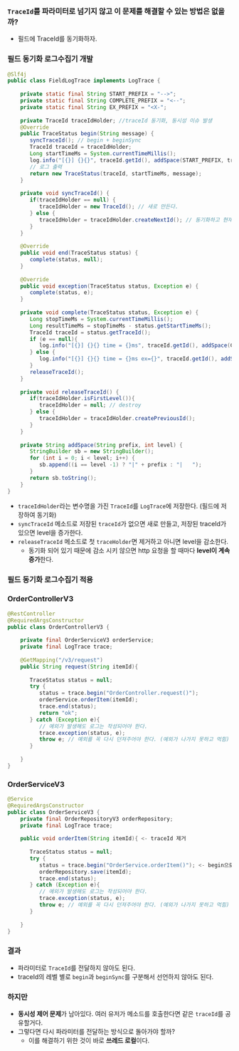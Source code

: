 
### `TraceId`를 파라미터로 넘기지 않고 이 문제를 해결할 수 있는 방법은 없을까?
- 필드에 TraceId를 동기화하자.

### 필드 동기화 로그수집기 개발
```java
@Slf4j  
public class FieldLogTrace implements LogTrace {  
  
    private static final String START_PREFIX = "-->";  
    private static final String COMPLETE_PREFIX = "<--";  
    private static final String EX_PREFIX = "<X-";  
  
    private TraceId traceIdHolder; //traceId 동기화, 동시성 이슈 발생  
    @Override  
    public TraceStatus begin(String message) {  
       syncTraceId(); // begin + beginSync  
       TraceId traceId = traceIdHolder;  
       Long startTimeMs = System.currentTimeMillis();  
       log.info("[{}] {}{}", traceId.getId(), addSpace(START_PREFIX, traceId.getLevel()), message);  
       // 로그 출력  
       return new TraceStatus(traceId, startTimeMs, message);  
    }  
  
    private void syncTraceId() {  
       if(traceIdHolder == null) {  
          traceIdHolder = new TraceId(); // 새로 만든다.  
       } else {  
          traceIdHolder = traceIdHolder.createNextId(); // 동기화하고 현재 정보에 level만 증가한다.  
       }  
    }  
  
    @Override  
    public void end(TraceStatus status) {  
       complete(status, null);  
    }  
  
    @Override  
    public void exception(TraceStatus status, Exception e) {  
       complete(status, e);  
    }  
  
    private void complete(TraceStatus status, Exception e) {  
       Long stopTimeMs = System.currentTimeMillis();  
       Long resultTimeMs = stopTimeMs - status.getStartTimeMs();  
       TraceId traceId = status.getTraceId();  
       if (e == null){  
          log.info("[{}] {}{} time = {}ms", traceId.getId(), addSpace(COMPLETE_PREFIX, traceId.getLevel()), status.getMessage(), resultTimeMs);  
       } else {  
          log.info("[{}] {}{} time = {}ms ex={}", traceId.getId(), addSpace(EX_PREFIX, traceId.getLevel()), status.getMessage(), resultTimeMs, e.toString());  
       }  
       releaseTraceId();  
    }  
  
    private void releaseTraceId() {  
       if(traceIdHolder.isFirstLevel()){  
          traceIdHolder = null; // destroy  
       } else {  
          traceIdHolder = traceIdHolder.createPreviousId();  
       }  
    }  
  
    private String addSpace(String prefix, int level) {  
       StringBuilder sb = new StringBuilder();  
       for (int i = 0; i < level; i++) {  
          sb.append((i == level -1) ? "|" + prefix : "|   ");  
       }  
       return sb.toString();  
    }  
}
```

- `traceIdHolder`라는 변수명을 가진 `TraceId`를 `LogTrace`에 저장한다. (필드에 저장하여 동기화)
- `syncTraceId` 메소드로 저장된 `traceId`가 없으면 새로 만들고, 저장된 traceId가 있으면 level을 증가한다.
- `releaseTraceId` 메소드로 첫 `traceHolder`면 제거하고 아니면 level을 감소한다.
	- 동기화 되어 있기 때문에 감소 시키 않으면 http 요청을 할 때마다 **level이 계속 증가**한다.


### 필드 동기화 로그수집기 적용

### OrderControllerV3
```java
@RestController  
@RequiredArgsConstructor  
public class OrderControllerV3 {  
  
    private final OrderServiceV3 orderService;  
    private final LogTrace trace;  
  
    @GetMapping("/v3/request")  
    public String request(String itemId){  
  
       TraceStatus status = null;  
       try {  
          status = trace.begin("OrderController.request()");  
          orderService.orderItem(itemId);  
          trace.end(status);  
          return "ok";  
       } catch (Exception e){  
          // 예외가 발생해도 로그는 작성되어야 한다.  
          trace.exception(status, e);  
          throw e; // 예외를 꼭 다시 던져주어야 한다. (예외가 나가지 못하고 먹힘)  
       }  
  
    }  
}
```

### OrderServiceV3
```java
@Service  
@RequiredArgsConstructor  
public class OrderServiceV3 {  
    private final OrderRepositoryV3 orderRepository;  
    private final LogTrace trace;  
  
    public void orderItem(String itemId){ <- traceId 제거
  
       TraceStatus status = null;  
       try {  
          status = trace.begin("OrderService.orderItem()"); <- begin으로 변경
          orderRepository.save(itemId);  
          trace.end(status);  
       } catch (Exception e){  
          // 예외가 발생해도 로그는 작성되어야 한다.  
          trace.exception(status, e);  
          throw e; // 예외를 꼭 다시 던져주어야 한다. (예외가 나가지 못하고 먹힘)  
       }  
  
    }  
}
```


### 결과
- 파라미터로 `TraceId`를 전달하지 않아도 된다.
- traceId의 레벨 별로 `begin`과 `beginSync`를 구분해서 선언하지 않아도 된다.


### 하지만
- **동시성 제어 문제**가 남아있다. 여러 유저가 메소드를 호출한다면 같은 `traceId`를 공유할거다.
- 그렇다면 다시 파라미터를 전달하는 방식으로 돌아가야 할까?
	- 이를 해결하기 위한 것이 바로 **쓰레드 로컬**이다.